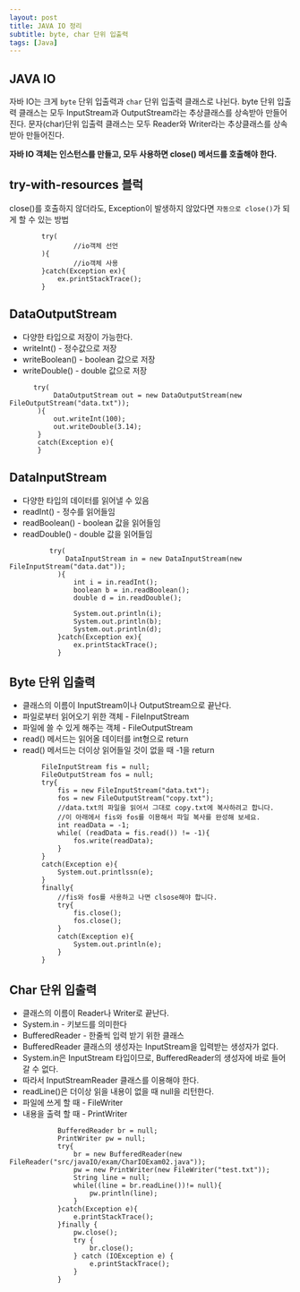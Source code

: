 ```yaml
---
layout: post
title: JAVA IO 정리
subtitle: byte, char 단위 입출력
tags: [Java]
---
```

## JAVA IO
자바 IO는 크게 `byte` 단위 입출력과 `char` 단위 입출력 클래스로 나뉜다. byte 단위 입출력 클래스는 모두 InputStream과 OutputStream라는 추상클래스를 상속받아 만들어진다. 문자(char)단위 입출력 클래스는 모두 Reader와 Writer라는 추상클래스를 상속받아 만들어진다.  

**자바 IO 객체는 인스턴스를 만들고, 모두 사용하면 close() 메서드를 호출해야 한다.**

## try-with-resources 블럭
close()를 호출하지 않더라도, Exception이 발생하지 않았다면 `자동으로 close()`가 되게 할 수 있는 방법  
~~~
        try(
                //io객체 선언
        ){
                //io객체 사용
        }catch(Exception ex){
            ex.printStackTrace();
        }
~~~

## DataOutputStream
- 다양한 타입으로 저장이 가능한다.  
- writeInt() - 정수값으로 저장  
- writeBoolean() - boolean 값으로 저장  
- writeDouble() - double 값으로 저장  

~~~
      try(
           DataOutputStream out = new DataOutputStream(new FileOutputStream("data.txt"));
       ){
           out.writeInt(100);
           out.writeDouble(3.14);
       }
       catch(Exception e){      
       }

~~~

## DataInputStream
- 다양한 타입의 데이터를 읽어낼 수 있음  
- readInt() - 정수를 읽어들임
- readBoolean() - boolean 값을 읽어들임
- readDouble() - double 값을 읽어들임  

~~~
          try(
              DataInputStream in = new DataInputStream(new FileInputStream("data.dat"));
            ){
                int i = in.readInt();          
                boolean b = in.readBoolean();          
                double d = in.readDouble();

                System.out.println(i);
                System.out.println(b);
                System.out.println(d);
            }catch(Exception ex){
                ex.printStackTrace();
            }
~~~


## Byte 단위 입출력
- 클래스의 이름이 InputStream이나 OutputStream으로 끝난다.
- 파일로부터 읽어오기 위한 객체 - FileInputStream
- 파일에 쓸 수 있게 해주는 객체 - FileOutputStream
- read() 메서드는 읽어올 데이터를 int형으로 return
- read() 메서드는 더이상 읽어들일 것이 없을 때 -1을 return  

~~~
        FileInputStream fis = null;
        FileOutputStream fos = null;
        try{
            fis = new FileInputStream("data.txt");
            fos = new FileOutputStream("copy.txt");
            //data.txt의 파일을 읽어서 그대로 copy.txt에 복사하려고 합니다.
            //이 아래에서 fis와 fos를 이용해서 파일 복사를 완성해 보세요.
            int readData = -1;
            while( (readData = fis.read()) != -1){
                fos.write(readData);
            }
        }
        catch(Exception e){
            System.out.printlssn(e);
        }
        finally{
            //fis와 fos를 사용하고 나면 clsose해야 합니다.    
            try{
                fis.close();
                fos.close();
            }
            catch(Exception e){
                System.out.println(e);
            }
        }
~~~

## Char 단위 입출력
- 클래스의 이름이 Reader나 Writer로 끝난다.
- System.in - 키보드를 의미한다
- BufferedReader - 한줄씩 입력 받기 위한 클래스
- BufferedReader 클래스의 생성자는 InputStream을 입력받는 생성자가 없다.
- System.in은 InputStream 타입이므로, BufferedReader의 생성자에 바로 들어갈 수 없다.
- 따라서 InputStreamReader 클래스를 이용해야 한다.
- readLine()은 더이상 읽을 내용이 없을 때 null을 리턴한다.
- 파일에 쓰게 할 때 - FileWriter
- 내용을 출력 할 때 - PrintWriter  

~~~
            BufferedReader br = null;
            PrintWriter pw = null;
            try{        
                br = new BufferedReader(new FileReader("src/javaIO/exam/CharIOExam02.java"));
                pw = new PrintWriter(new FileWriter("test.txt"));
                String line = null;
                while((line = br.readLine())!= null){
                    pw.println(line);
                }
            }catch(Exception e){
                e.printStackTrace();
            }finally {
                pw.close();
                try {
                    br.close();
                } catch (IOException e) {
                    e.printStackTrace();
                }
            }
~~~

